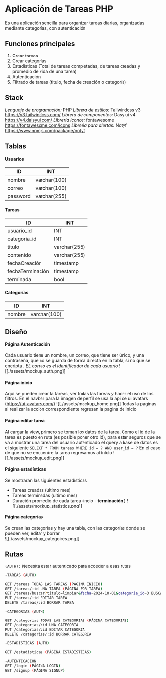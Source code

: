 # Aplicación de Tareas PHP

Es una aplicación sencilla para organizar tareas diarias, organizadas mediante categorías, con autenticación

## Funciones principales
1. Crear tareas
2. Crear categorías 
3. Estadísticas (Total de tareas completadas, de tareas creadas y promedio de vida de una tarea)
4. Autenticación 
5. Filtrado de tareas (titulo, fecha de creación o categoría)

## Stack 
*Lenguaje de programación:* PHP
*Librera de estilos:*  Tailwindcss v3 
https://v3.tailwindcss.com/
*Librera de componentes:*  Dasy ui v4
https://v4.daisyui.com/
*Libreria iconos:* fontawesome
https://fontawesome.com/icons
*Libreria para alertas:* Notyf
https://www.npmjs.com/package/notyf

## Tablas 
#### Usuarios

| ID       | INT          |
| -------- | ------------ |
| nombre   | varchar(100) |
| correo   | varchar(100) |
| password | varchar(255) |
#### Tareas

| ID               | INT          |
| ---------------- | ------------ |
| usuario_id       | INT          |
| categoria_id     | INT          |
| titulo           | varchar(255) |
| contenido        | varchar(255) |
| fechaCreación    | timestamp    |
| fechaTerminación | timestamp    |
| terminada        | bool         |

#### Categorías

| ID     | INT          |
| ------ | ------------ |
| nombre | varchar(100) |

## Diseño
#### Página Autenticación 
Cada usuario tiene un nombre, un correo, que tiene ser único, y una contraseña, que no se guarda de forma directa en la tabla, si no que se encripta . *EL correo es el identificador de cada usuario*
![[./assets/mockup_auth.png]]
#### Página inicio 
 Aquí se pueden crear la tareas, ver todas las tareas y hacer el uso de los filtros. En el navbar para la imagen de perfil se usa la api de ui avatars (https://ui-avatars.com/) 
![[./assets/mockup_home.png]]
Todas la paginas al realizar la acción correspondiente regresan la pagina de inicio
#### Página editar tarea
Al cargar la view, primero se toman los datos de la tarea. 
Como el id de la tarea es puesto en ruta (es posible poner otro id), para estar seguros que se va a mostrar una tarea del usuario autenticado el query a base de datos es el siguiente `SELECT * FROM tareas WHERE id = ? AND user_id = ?` En el caso de que no se encuentre la tarea regresamos al inicio 
![[./assets/mockup_edit.png]]
#### Página estadísticas 
Se mostraran las siguientes estadísticas
- Tareas creadas (ultimo mes)
- Tareas terminadas (ultimo mes)
- Duración promedio de cada tarea  (incio - **terminación** )
![[./assets/mockup_statistics.png]]
#### Página categorías
Se crean las categorías y hay una tabla, con las categorías donde se pueden ver, editar y borrar  
![[./assets/mockup_categoires.png]]

## Rutas

`(AUTH):` Necesita estar autenticado para acceder a esas rutas 

```bash
-TAREAS (AUTH)

GET /tareas TODAS LAS TAREAS (PÁGINA INICIO)
GET /tareas/:id UNA TAREA (PÁGINA POR TAREA)
GET /tareas/buscar?titulo=limpiar&fecha=2024-10-01&categoria_id=3 BUSCAR TAREA
PUT /tareas/:id EDITAR TAREA
DELETE /tareas/:id BORRAR TAREA

-CATEGORIAS (AUTH)

GET /categorias TODAS LAS CATEGORIAS (PÁGINA CATEGORIAS)
GET /categorias/:id UNA CATEGORIA
PUT /categorias/:id EDITAR CATEGORIA
DELETE /categorias/:id BORRAR CATEGORIA

-ESTADISTICAS (AUTH)

GET /estadisticas (PÁGINA ESTADISTICAS)

-AUTENTICACION
GET /login (PÁGINA LOGIN)
GET /signup (PÁGINA SIGNUP)
```

